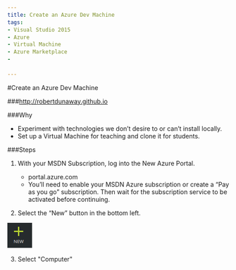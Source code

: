 ```yaml
---
title: Create an Azure Dev Machine
tags:
- Visual Studio 2015
- Azure
- Virtual Machine
- Azure Marketplace
- 

---
```



#Create an Azure Dev Machine

###http://robertdunaway.github.io

###Why
- Experiment with technologies we don’t desire to or can’t install locally.
- Set up a Virtual Machine for teaching and clone it for students.

###Steps

 1. With your MSDN Subscription, log into the New Azure Portal.

     - portal.azure.com
     -  You’ll need to enable your MSDN Azure subscription or create a “Pay as you go” subscription.  Then wait for the subscription service to be activated before continuing.

 2. Select the “New” button in the bottom left.

  ![enter image description here](https://github.com/robertdunaway/blogs/blob/master/2015-04%20Create%20Azure%20Dev%20Machine/1.png?raw=true)

 3. Select "Computer"



